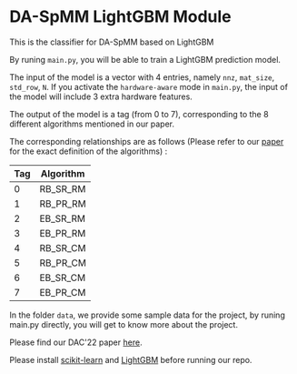 # DA-SpMM LightGBM Module
This is the classifier for DA-SpMM based on LightGBM

By runing `main.py`, you will be able to train a LightGBM prediction model.

The input of the model is a vector with 4 entries, namely `nnz`, `mat_size`, `std_row`, `N`.
If you activate the `hardware-aware` mode in `main.py`, the input of the model will include 3 extra hardware features.

The output of the model is a tag (from 0 to 7), corresponding to the 8 different algorithms mentioned in our paper.

The corresponding relationships are as follows (Please refer to our [paper](https://arxiv.org/abs/2202.08556) for the exact definition of the algorithms) :

| Tag                 | Algorithm                   |
| ------------------- | --------------------------- |
| 0                   | RB_SR_RM                    |
| 1                   | RB_PR_RM                    |
| 2                   | EB_SR_RM                    |
| 3                   | EB_PR_RM                    |
| 4                   | RB_SR_CM                    |
| 5                   | RB_PR_CM                    |
| 6                   | EB_SR_CM                    |
| 7                   | EB_PR_CM                    |

In the folder `data`, we provide some sample data for the project, by runing main.py directly, you will get to know more about the project.

Please find our DAC'22 paper [here](https://arxiv.org/abs/2202.08556).

Please install [scikit-learn](https://scikit-learn.org/stable/) and [LightGBM](https://lightgbm.readthedocs.io/en/latest/Installation-Guide.html) before running our repo. 
